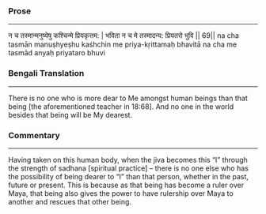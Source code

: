 ### Prose 
 --- 
न च तस्मान्मनुष्येषु कश्चिन्मे प्रियकृत्तम: |
भविता न च मे तस्मादन्य: प्रियतरो भुवि || 69||
na cha tasmān manuṣhyeṣhu kaśhchin me priya-kṛittamaḥ
bhavitā na cha me tasmād anyaḥ priyataro bhuvi

### Bengali Translation 
 --- 
There is no one who is more dear to Me amongst human beings than that being [the aforementioned teacher in 18:68]. And no one in the world besides that being will be My dearest.

### Commentary 
 --- 
Having taken on this human body, when the jiva becomes this “I” through the strength of sadhana [spiritual practice] – there is no one else who has the possibility of being dearer to “I” than that person, whether in the past, future or present. This is because as that being has become a ruler over Maya, that being also gives the power to have rulership over Maya to another and rescues that other being.